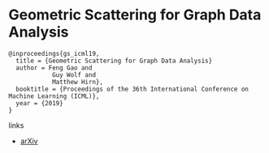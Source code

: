 # Geometric Scattering for Graph Data Analysis

```
@inproceedings{gs_icml19,
  title = {Geometric Scattering for Graph Data Analysis}
  author = Feng Gao and
            Guy Wolf and
            Matthew Hirn},
  booktitle = {Proceedings of the 36th International Conference on Machine Learning (ICML)},
  year = {2019}
}
```

links
- [arXiv](https://arxiv.org/abs/1810.03068)
